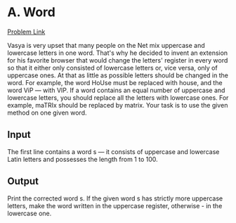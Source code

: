 # A. Word

[Problem Link](https://codeforces.com/contest/59/problem/A)

Vasya is very upset that many people on the Net mix uppercase and lowercase letters in one word. That's why he decided to invent an extension for his favorite browser that would change the letters' register in every word so that it either only consisted of lowercase letters or, vice versa, only of uppercase ones. At that as little as possible letters should be changed in the word. For example, the word HoUse must be replaced with house, and the word ViP — with VIP. If a word contains an equal number of uppercase and lowercase letters, you should replace all the letters with lowercase ones. For example, maTRIx should be replaced by matrix. Your task is to use the given method on one given word.

## Input

The first line contains a word s — it consists of uppercase and lowercase Latin letters and possesses the length from 1 to 100.

## Output

Print the corrected word s. If the given word s has strictly more uppercase letters, make the word written in the uppercase register, otherwise - in the lowercase one.
